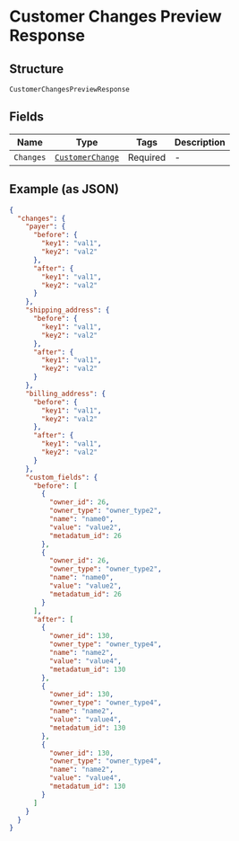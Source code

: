 
# Customer Changes Preview Response

## Structure

`CustomerChangesPreviewResponse`

## Fields

| Name | Type | Tags | Description |
|  --- | --- | --- | --- |
| `Changes` | [`CustomerChange`](../../doc/models/customer-change.md) | Required | - |

## Example (as JSON)

```json
{
  "changes": {
    "payer": {
      "before": {
        "key1": "val1",
        "key2": "val2"
      },
      "after": {
        "key1": "val1",
        "key2": "val2"
      }
    },
    "shipping_address": {
      "before": {
        "key1": "val1",
        "key2": "val2"
      },
      "after": {
        "key1": "val1",
        "key2": "val2"
      }
    },
    "billing_address": {
      "before": {
        "key1": "val1",
        "key2": "val2"
      },
      "after": {
        "key1": "val1",
        "key2": "val2"
      }
    },
    "custom_fields": {
      "before": [
        {
          "owner_id": 26,
          "owner_type": "owner_type2",
          "name": "name0",
          "value": "value2",
          "metadatum_id": 26
        },
        {
          "owner_id": 26,
          "owner_type": "owner_type2",
          "name": "name0",
          "value": "value2",
          "metadatum_id": 26
        }
      ],
      "after": [
        {
          "owner_id": 130,
          "owner_type": "owner_type4",
          "name": "name2",
          "value": "value4",
          "metadatum_id": 130
        },
        {
          "owner_id": 130,
          "owner_type": "owner_type4",
          "name": "name2",
          "value": "value4",
          "metadatum_id": 130
        },
        {
          "owner_id": 130,
          "owner_type": "owner_type4",
          "name": "name2",
          "value": "value4",
          "metadatum_id": 130
        }
      ]
    }
  }
}
```

